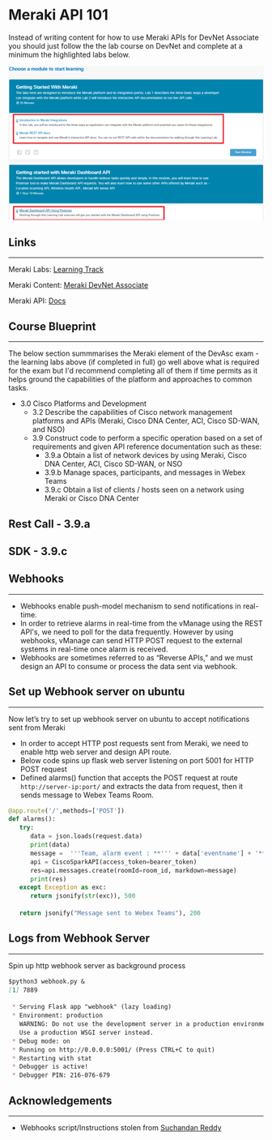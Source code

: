 # Meraki API 101

Instead of writing content for how to use Meraki APIs for DevNet Associate you should just follow the the lab course on DevNet and complete at a minimum the highlighted labs below.  

![DevNet Labs](images/meraki_labs.png)

## Links

---
Meraki Labs: [Learning Track](https://developer.cisco.com/learning/tracks/meraki)

Meraki Content: [Meraki DevNet Associate](https://community.meraki.com/t5/FAQ-and-other-resources/DevNet-Associate-Exam-Meraki-Content/ba-p/61505)

Meraki API: [Docs](https://developer.cisco.com/meraki/api-v1)

## Course Blueprint

---
The below section summmarises the Meraki element of the DevAsc exam - the learning labs above (if completed in full) go well above what is required for the exam but I'd recommend completing all of them if time permits as it helps ground the capabilities of the platform and approaches to common tasks.

- 3.0 Cisco Platforms and Development
  - 3.2 Describe the capabilities of Cisco network management platforms and APIs (Meraki, Cisco DNA Center, ACI, Cisco SD-WAN, and NSO)
  - 3.9 Construct code to perform a specific operation based on a set of requirements and given API reference documentation such as these:
    - 3.9.a Obtain a list of network devices by using Meraki, Cisco DNA Center, ACI, Cisco SD-WAN, or NSO
    - 3.9.b Manage spaces, participants, and messages in Webex Teams
    - 3.9.c Obtain a list of clients / hosts seen on a network using Meraki or Cisco DNA Center

## Rest Call - 3.9.a

## SDK - 3.9.c

## Webhooks

---

- Webhooks enable push-model mechanism to send notifications in real-time.
- In order to retrieve alarms in real-time from the vManage using the REST API's, we need to poll for the data frequently. However by using webhooks, vManage can send HTTP POST request to the external systems in real-time once alarm is received.
- Webhooks are sometimes referred to as “Reverse APIs,” and we must design an API to consume or process the data sent via webhook.

## Set up Webhook server on ubuntu  

---
Now let’s try to set up webhook server on ubuntu to accept notifications sent from Meraki

- In order to accept HTTP post requests sent from Meraki, we need to enable http web server and design API route.
- Below code spins up flask web server listening on port 5001 for HTTP POST request
- Defined alarms() function that accepts the POST request at route `http://server-ip:port/` and extracts the data from request, then it sends message
to Webex Teams Room.  

```python
@app.route('/',methods=['POST'])
def alarms():
   try:
      data = json.loads(request.data)
      print(data)
      message =  '''Team, alarm event : **''' + data['eventname'] + '** ------ **' + data['message'] + '''** is recieved from Meraki Dashboard and here are the complete details <br><br>'''  + str(data)
      api = CiscoSparkAPI(access_token=bearer_token)
      res=api.messages.create(roomId=room_id, markdown=message)
      print(res)
   except Exception as exc:
      return jsonify(str(exc)), 500 
   
   return jsonify("Message sent to Webex Teams"), 200
```

## Logs from Webhook Server

---
Spin up http webhook server as background process

```markdown
$python3 webhook.py &
[1] 7889

 * Serving Flask app "webhook" (lazy loading)
 * Environment: production
   WARNING: Do not use the development server in a production environment.
   Use a production WSGI server instead.
 * Debug mode: on
 * Running on http://0.0.0.0:5001/ (Press CTRL+C to quit)
 * Restarting with stat
 * Debugger is active!
 * Debugger PIN: 216-076-679
```

## Acknowledgements

---

- Webhooks script/Instructions stolen from [Suchandan Reddy](https://github.com/suchandanreddy/sdwan-apis)
